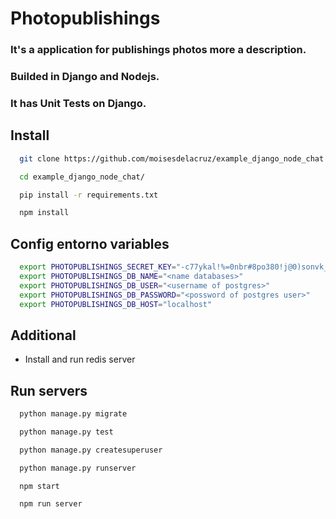 # Photopublishings
### It's a application for publishings photos more a description.
### Builded in Django and Nodejs.
### It has Unit Tests on Django.

## Install
```sh
  git clone https://github.com/moisesdelacruz/example_django_node_chat.git

  cd example_django_node_chat/

  pip install -r requirements.txt

  npm install

```

## Config entorno variables
```sh
  export PHOTOPUBLISHINGS_SECRET_KEY="-c77ykal!%=0nbr#8po380!j@0)sonvk_)7)ajtog84bmwwb!p"
  export PHOTOPUBLISHINGS_DB_NAME="<name databases>"
  export PHOTOPUBLISHINGS_DB_USER="<username of postgres>"
  export PHOTOPUBLISHINGS_DB_PASSWORD="<possword of postgres user>"
  export PHOTOPUBLISHINGS_DB_HOST="localhost"
```

## Additional
- Install and run redis server

## Run servers
```sh
  python manage.py migrate

  python manage.py test

  python manage.py createsuperuser

  python manage.py runserver

  npm start

  npm run server
```
